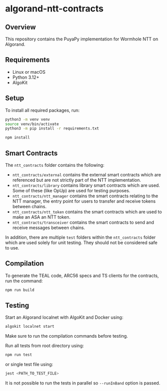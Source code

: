 # algorand-ntt-contracts

## Overview

This repository contains the PuyaPy implementation for Wormhole NTT on Algorand.

## Requirements

- Linux or macOS
- Python 3.12+
- AlgoKit

## Setup

To install all required packages, run:

```bash
python3 -m venv venv
source venv/bin/activate
python3 -m pip install -r requirements.txt
```

```bash
npm install
```

## Smart Contracts

The `ntt_contracts` folder contains the following:

- `ntt_contracts/external` contains the external smart contracts which are referenced but are not strictly part of the NTT implementation.
- `ntt_contracts/library` contains library smart contracts which are used. Some of these (like OpUp) are used for testing purposes.
- `ntt_contracts/ntt_manager` contains the smart contracts relating to the NTT manager, the entry point for users to transfer and receive tokens between chains.
- `ntt_contracts/ntt_token` contains the smart contracts which are used to make an ASA an NTT token.
- `ntt_contracts/transceiver` contains the smart contracts to send and receive messages between chains.

In addition, there are multiple `test` folders within the `ntt_contracts` folder which are used solely for unit testing. They should not be considered safe to use.

## Compilation

To generate the TEAL code, ARC56 specs and TS clients for the contracts, run the command:

```bash
npm run build
```

## Testing

Start an Algorand localnet with AlgoKit and Docker using:

```bash
algokit localnet start
```

Make sure to run the compilation commands before testing.

Run all tests from root directory using:

```bash
npm run test
```

or single test file using:

```bash
jest <PATH_TO_TEST_FILE>
```

It is not possible to run the tests in parallel so `--runInBand` option is passed.
